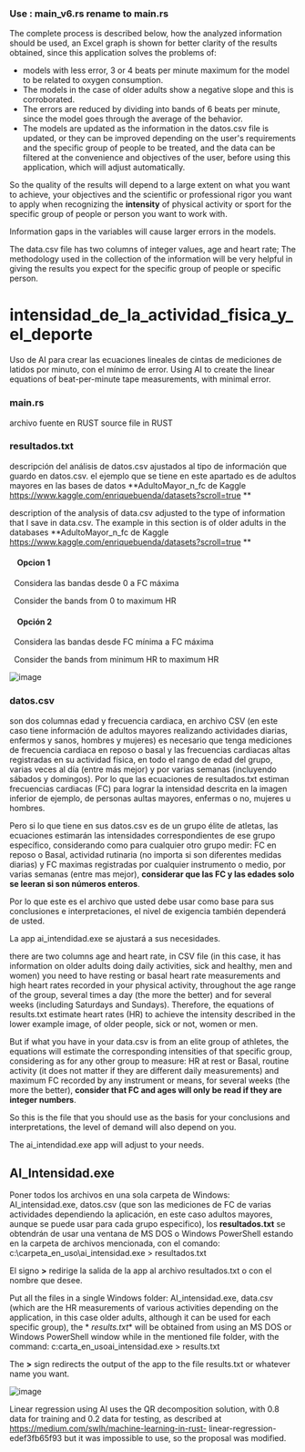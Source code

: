 ### Use : main_v6.rs   rename to main.rs

The complete process is described below, how the analyzed information should be used, an Excel graph is shown for better clarity of the results obtained, since this application solves the problems of:
* models with less error, 3 or 4 beats per minute maximum for the model to be related to oxygen consumption.
* The models in the case of older adults show a negative slope and this is corroborated.
* The errors are reduced by dividing into bands of 6 beats per minute, since the model goes through the average of the behavior.
* The models are updated as the information in the datos.csv file is updated, or they can be improved depending on the user's requirements and the specific group of people to be treated, and the data can be filtered at the convenience and objectives of the user, before using this application, which will adjust automatically.

So the quality of the results will depend to a large extent on what you want to achieve, your objectives and the scientific or professional rigor you want to apply when recognizing the **intensity** of physical activity or sport for the specific group of people or person you want to work with.

Information gaps in the variables will cause larger errors in the models.

The data.csv file has two columns of integer values, age and heart rate; The methodology used in the collection of the information will be very helpful in giving the results you expect for the specific group of people or specific person.


# intensidad_de_la_actividad_fisica_y_el_deporte
Uso de AI para crear las ecuaciones lineales de cintas de mediciones de latidos por minuto, con el mínimo de error.
Using AI to create the linear equations of beat-per-minute tape measurements, with minimal error.

### main.rs
archivo fuente en RUST 
source file in RUST

### resultados.txt
descripción del análisis de datos.csv ajustados al tipo de información que guardo en datos.csv.
el ejemplo que se tiene en este apartado es de adultos mayores en las bases de datos **AdultoMayor_n_fc de Kaggle https://www.kaggle.com/enriquebuenda/datasets?scroll=true **

description of the analysis of data.csv adjusted to the type of information that I save in data.csv.
The example in this section is of older adults in the databases **AdultoMayor_n_fc de Kaggle https://www.kaggle.com/enriquebuenda/datasets?scroll=true **


#### &nbsp;&nbsp;&nbsp;&nbsp;Opcion 1
&nbsp;&nbsp;Considera las bandas desde 0 a FC máxima

&nbsp;&nbsp;Consider the bands from 0 to maximum HR

#### &nbsp;&nbsp;&nbsp;&nbsp;Opción 2
&nbsp;&nbsp;Considera las bandas desde FC mínima a FC máxima

&nbsp;&nbsp;Consider the bands from minimum HR to maximum HR


![image](https://user-images.githubusercontent.com/44904277/224584689-9b99b247-f444-4baa-97b6-3f8b59420c50.png)


### datos.csv
son dos columnas edad y frecuencia cardiaca, en archivo CSV
(en este caso tiene información de adultos mayores realizando actividades diarias, enfermos y sanos, hombres y mujeres)
es necesario que tenga mediciones de frecuencia cardiaca en reposo o basal y las frecuencias cardiacas altas registradas en su actividad física,
en todo el rango de edad del grupo, varias veces al día (entre más mejor) y por varias semanas (incluyendo sábados y domingos).
Por lo que las ecuaciones de resultados.txt estiman frecuencias cardiacas (FC) para lograr la intensidad descrita en la imagen inferior de ejemplo, de personas aultas mayores, enfermas o no, mujeres u hombres.

Pero si lo que tiene en sus datos.csv es de un grupo élite de atletas, las ecuaciones estimarán las intensidades correspondientes de ese grupo específico, considerando como para cualquier otro grupo medir: FC en reposo o Basal, actividad rutinaria (no importa si son diferentes medidas diarias) y FC maximas registradas por cualquier instrumento o medio, por varias semanas (entre mas mejor), **considerar que las FC y las edades solo se leeran si son números enteros**.

Por lo que este es el archivo que usted debe usar como base para sus conclusiones e interpretaciones, el nivel de exigencia también dependerá de usted.

La app ai_intendidad.exe se ajustará a sus necesidades.

there are two columns age and heart rate, in CSV file
(in this case, it has information on older adults doing daily activities, sick and healthy, men and women)
you need to have resting or basal heart rate measurements and high heart rates recorded in your physical activity,
throughout the age range of the group, several times a day (the more the better) and for several weeks (including Saturdays and Sundays).
Therefore, the equations of results.txt estimate heart rates (HR) to achieve the intensity described in the lower example image, of older people, sick or not, women or men.

But if what you have in your data.csv is from an elite group of athletes, the equations will estimate the corresponding intensities of that specific group, considering as for any other group to measure: HR at rest or Basal, routine activity (it does not matter if they are different daily measurements) and maximum FC recorded by any instrument or means, for several weeks (the more the better), **consider that FC and ages will only be read if they are integer numbers**.

So this is the file that you should use as the basis for your conclusions and interpretations, the level of demand will also depend on you.

The ai_intendidad.exe app will adjust to your needs.

## AI_Intensidad.exe
Poner todos los archivos en una sola carpeta de Windows: AI_intensidad.exe, datos.csv (que son las mediciones de FC de varias actividades dependiendo la aplicación, en este caso adultos mayores, aunque se puede usar para cada grupo especifico), los **resultados.txt** se obtendrán de usar una ventana de MS DOS o Windows PowerShell estando en la carpeta de archivos mencionada, con el comando:  c:\carpeta_en_uso\ai_intensidad.exe > resultados.txt

El signo **>** redirige la salida de la app al archivo resultados.txt o con el nombre que desee.

Put all the files in a single Windows folder: AI_intensidad.exe, data.csv (which are the HR measurements of various activities depending on the application, in this case older adults, although it can be used for each specific group), the * *results.txt** will be obtained from using an MS DOS or Windows PowerShell window while in the mentioned file folder, with the command: c:carta_en_usoai_intensidad.exe > results.txt

The **>** sign redirects the output of the app to the file results.txt or whatever name you want.

![image](https://user-images.githubusercontent.com/44904277/224556163-130b5e64-f458-4eec-b44c-e061c71cc606.png)

Linear regression using AI uses the QR decomposition solution, with 0.8 data for training and 0.2 data for testing, as described at https://medium.com/swlh/machine-learning-in-rust- linear-regression-edef3fb65f93 but it was impossible to use, so the proposal was modified.

